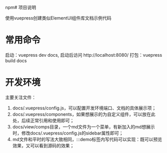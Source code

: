 npm# 项目说明

使用vuepress创建类似ElementUI组件库文档示例代码

# 常用命令
启动：vuepress dev docs, 启动后访问 http://localhost:8080/
打包：vuepress build docs

# 开发环境
主要关注文件：
1. docs/.vuepress/config.js，可以配置开发环境端口、文档的具体展示项；
2. docs/.vuepress/components，如果想展示的为自定义组件，可以放在此处，后续正常引用和使用即可；
3. docs/view/comps目录，一个md文件为一个菜单，有新加入的md想展示时，修改docs/.vuepress/config.js的sidebar属性即可；
4. md文件和平时的写法大致相同，:::demo标签内写代码可以实现：既可以预览效果，又可以看到源码的效果；


